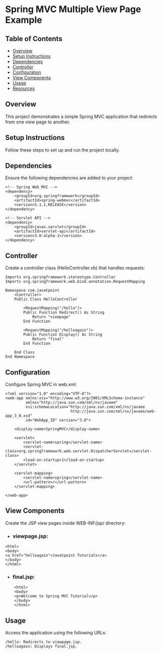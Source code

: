 # Spring MVC Multiple View Page Example

## Table of Contents

- [Overview](#overview)
- [Setup Instructions](#setup-instructions)
- [Dependencies](#dependencies)
- [Controller](#controller)
- [Configuration](#configuration)
- [View Components](#view-components)
- [Usage](#usage)
- [Resources](#resources)

## Overview

This project demonstrates a simple Spring MVC application that redirects from one view page to another.

## Setup Instructions

Follow these steps to set up and run the project locally.

## Dependencies

Ensure the following dependencies are added to your project:

````
<!-- Spring Web MVC -->
<dependency>
    <groupId>org.springframework</groupId>
    <artifactId>spring-webmvc</artifactId>
    <version>5.1.1.RELEASE</version>
</dependency>

<!-- Servlet API -->
<dependency>
    <groupId>javax.servlet</groupId>
    <artifactId>servlet-api</artifactId>
    <version>3.0-alpha-1</version>
</dependency>
````

## Controller

Create a controller class (HelloController.vb) that handles requests:

````
Imports org.springframework.stereotype.Controller
Imports org.springframework.web.bind.annotation.RequestMapping

Namespace com.javatpoint
    <Controller>
    Public Class HelloController

        <RequestMapping("/hello")>
        Public Function Redirect() As String
            Return "viewpage"
        End Function

        <RequestMapping("/helloagain")>
        Public Function Display() As String
            Return "final"
        End Function

    End Class
End Namespace
````

## Configuration

Configure Spring MVC in web.xml:

````
<?xml version="1.0" encoding="UTF-8"?>
<web-app xmlns:xsi="http://www.w3.org/2001/XMLSchema-instance"
         xmlns="http://java.sun.com/xml/ns/javaee"
         xsi:schemaLocation="http://java.sun.com/xml/ns/javaee
                             http://java.sun.com/xml/ns/javaee/web-app_3_0.xsd"
         id="WebApp_ID" version="3.0">

    <display-name>SpringMVC</display-name>

    <servlet>
        <servlet-name>spring</servlet-name>
        <servlet-class>org.springframework.web.servlet.DispatcherServlet</servlet-class>
        <load-on-startup>1</load-on-startup>
    </servlet>

    <servlet-mapping>
        <servlet-name>spring</servlet-name>
        <url-pattern>/</url-pattern>
    </servlet-mapping>

</web-app>
````

## View Components

Create the JSP view pages inside WEB-INF/jsp/ directory:

- ### viewpage.jsp:

````
<html>
<body>
<a href="helloagain">Javatpoint Tutorials</a>
</body>
</html>
````

- ### final.jsp:

````
    <html>
    <body>
    <p>Welcome to Spring MVC Tutorial</p>
    </body>
    </html>
````

## Usage

Access the application using the following URLs:

    /hello: Redirects to viewpage.jsp.
    /helloagain: Displays final.jsp.
